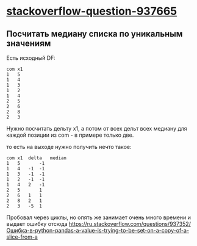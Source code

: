 # [stackoverflow-question-937665](https://ru.stackoverflow.com/questions/937665/%D0%9F%D0%BE%D1%81%D1%87%D0%B8%D1%82%D0%B0%D1%82%D1%8C-%D0%BC%D0%B5%D0%B4%D0%B8%D0%B0%D0%BD%D1%83-%D1%81%D0%BF%D0%B8%D1%81%D0%BA%D0%B0-%D0%BF%D0%BE-%D1%83%D0%BD%D0%B8%D0%BA%D0%B0%D0%BB%D1%8C%D0%BD%D1%8B%D0%BC-%D0%B7%D0%BD%D0%B0%D1%87%D0%B5%D0%BD%D0%B8%D1%8F%D0%BC)
## Посчитать медиану списка по уникальным значениям

Есть исходный DF:

    com	x1
    1	5
    1	4
    1	3
    1	2
    1	4
    2	5
    2	6
    2	8
    2	3

Нужно посчитать дельту x1, а потом от всех дельт всех медиану для каждой позиции из com - в примере только две.

то есть на выходе нужно получить нечто такое:

    com	x1	delta	median
    1	5		-1
    1	4	-1	-1
    1	3	-1	-1
    1	2	-1	-1
    1	4	2	-1
    2	5		1
    2	6	1	1
    2	8	2	1
    2	3	-5	1

Пробовал через циклы, но опять же занимает очень много времени и выдает ошибку отсюда https://ru.stackoverflow.com/questions/937352/Ошибка-в-python-pandas-a-value-is-trying-to-be-set-on-a-copy-of-a-slice-from-a
